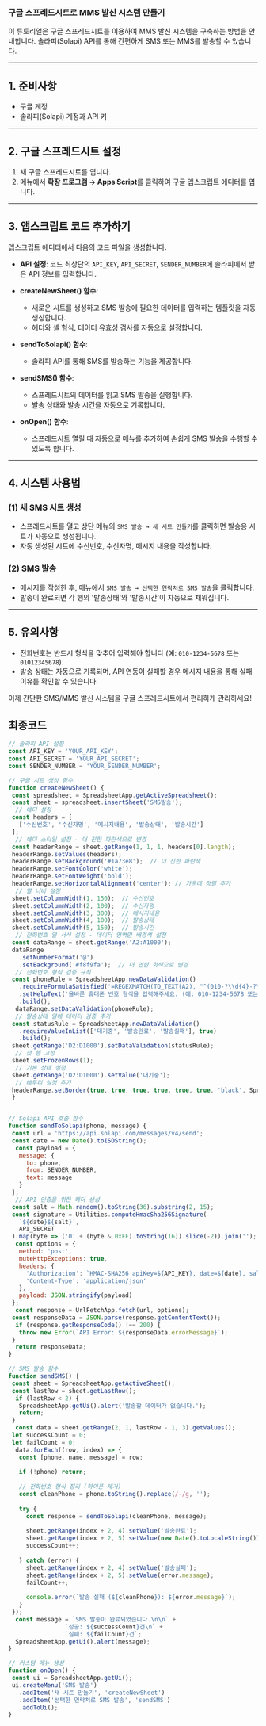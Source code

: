 ### 구글 스프레드시트로 MMS 발신 시스템 만들기

이 튜토리얼은 구글 스프레드시트를 이용하여 MMS 발신 시스템을 구축하는 방법을 안내합니다. 솔라피(Solapi) API를 통해 간편하게 SMS 또는 MMS를 발송할 수 있습니다.

---

## 1. 준비사항
- 구글 계정
- 솔라피(Solapi) 계정과 API 키

---

## 2. 구글 스프레드시트 설정

1. 새 구글 스프레드시트를 엽니다.
2. 메뉴에서 **확장 프로그램 → Apps Script**를 클릭하여 구글 앱스크립트 에디터를 엽니다.

---

## 3. 앱스크립트 코드 추가하기

앱스크립트 에디터에서 다음의 코드 파일을 생성합니다.

- **API 설정**: 코드 최상단의 `API_KEY`, `API_SECRET`, `SENDER_NUMBER`에 솔라피에서 받은 API 정보를 입력합니다.

- **createNewSheet() 함수**:
  - 새로운 시트를 생성하고 SMS 발송에 필요한 데이터를 입력하는 템플릿을 자동 생성합니다.
  - 헤더와 셀 형식, 데이터 유효성 검사를 자동으로 설정합니다.

- **sendToSolapi() 함수**:
  - 솔라피 API를 통해 SMS를 발송하는 기능을 제공합니다.

- **sendSMS() 함수**:
  - 스프레드시트의 데이터를 읽고 SMS 발송을 실행합니다.
  - 발송 상태와 발송 시간을 자동으로 기록합니다.

- **onOpen() 함수**:
  - 스프레드시트 열릴 때 자동으로 메뉴를 추가하여 손쉽게 SMS 발송을 수행할 수 있도록 합니다.

---

## 4. 시스템 사용법

### (1) 새 SMS 시트 생성
- 스프레드시트를 열고 상단 메뉴의 `SMS 발송 → 새 시트 만들기`를 클릭하면 발송용 시트가 자동으로 생성됩니다.
- 자동 생성된 시트에 수신번호, 수신자명, 메시지 내용을 작성합니다.

### (2) SMS 발송
- 메시지를 작성한 후, 메뉴에서 `SMS 발송 → 선택한 연락처로 SMS 발송`을 클릭합니다.
- 발송이 완료되면 각 행의 '발송상태'와 '발송시간'이 자동으로 채워집니다.

---

## 5. 유의사항
- 전화번호는 반드시 형식을 맞추어 입력해야 합니다 (예: `010-1234-5678` 또는 `01012345678`).
- 발송 상태는 자동으로 기록되며, API 연동이 실패할 경우 메시지 내용을 통해 실패 이유를 확인할 수 있습니다.

이제 간단한 SMS/MMS 발신 시스템을 구글 스프레드시트에서 편리하게 관리하세요!

## 최종코드
```javascript
// 솔라피 API 설정
const API_KEY = 'YOUR_API_KEY';
const API_SECRET = 'YOUR_API_SECRET';
const SENDER_NUMBER = 'YOUR_SENDER_NUMBER';

// 구글 시트 생성 함수
function createNewSheet() {
 const spreadsheet = SpreadsheetApp.getActiveSpreadsheet();
 const sheet = spreadsheet.insertSheet('SMS발송');
  // 헤더 설정
 const headers = [
   ['수신번호', '수신자명', '메시지내용', '발송상태', '발송시간']
 ];
  // 헤더 스타일 설정 - 더 진한 파란색으로 변경
 const headerRange = sheet.getRange(1, 1, 1, headers[0].length);
 headerRange.setValues(headers);
 headerRange.setBackground('#1a73e8');  // 더 진한 파란색
 headerRange.setFontColor('white');
 headerRange.setFontWeight('bold');
 headerRange.setHorizontalAlignment('center'); // 가운데 정렬 추가
  // 열 너비 설정
 sheet.setColumnWidth(1, 150);  // 수신번호
 sheet.setColumnWidth(2, 100);  // 수신자명
 sheet.setColumnWidth(3, 300);  // 메시지내용
 sheet.setColumnWidth(4, 100);  // 발송상태
 sheet.setColumnWidth(5, 150);  // 발송시간
  // 전화번호 열 서식 설정 - 데이터 영역만 배경색 설정
 const dataRange = sheet.getRange('A2:A1000');
 dataRange
   .setNumberFormat('@')
   .setBackground('#f8f9fa');  // 더 연한 회색으로 변경
  // 전화번호 형식 검증 규칙
 const phoneRule = SpreadsheetApp.newDataValidation()
   .requireFormulaSatisfied('=REGEXMATCH(TO_TEXT(A2), "^(010-?\\d{4}-?\\d{4})$")')
   .setHelpText('올바른 휴대폰 번호 형식을 입력해주세요. (예: 010-1234-5678 또는 01012345678)')
   .build();
  dataRange.setDataValidation(phoneRule);
  // 발송상태 열에 데이터 검증 추가
 const statusRule = SpreadsheetApp.newDataValidation()
   .requireValueInList(['대기중', '발송완료', '발송실패'], true)
   .build();
 sheet.getRange('D2:D1000').setDataValidation(statusRule);
  // 첫 행 고정
 sheet.setFrozenRows(1);
  // 기본 상태 설정
 sheet.getRange('D2:D1000').setValue('대기중');
  // 테두리 설정 추가
 headerRange.setBorder(true, true, true, true, true, true, 'black', SpreadsheetApp.BorderStyle.SOLID);
 }


// Solapi API 호출 함수
function sendToSolapi(phone, message) {
 const url = 'https://api.solapi.com/messages/v4/send';
 const date = new Date().toISOString();
  const payload = {
   message: {
     to: phone,
     from: SENDER_NUMBER,
     text: message
   }
 };
  // API 인증을 위한 헤더 생성
 const salt = Math.random().toString(36).substring(2, 15);
 const signature = Utilities.computeHmacSha256Signature(
   `${date}${salt}`,
   API_SECRET
 ).map(byte => ('0' + (byte & 0xFF).toString(16)).slice(-2)).join('');
  const options = {
   method: 'post',
   muteHttpExceptions: true,
   headers: {
     'Authorization': `HMAC-SHA256 apiKey=${API_KEY}, date=${date}, salt=${salt}, signature=${signature}`,
     'Content-Type': 'application/json'
   },
   payload: JSON.stringify(payload)
 };
  const response = UrlFetchApp.fetch(url, options);
 const responseData = JSON.parse(response.getContentText());
  if (response.getResponseCode() !== 200) {
   throw new Error(`API Error: ${responseData.errorMessage}`);
 }
  return responseData;
}

// SMS 발송 함수
function sendSMS() {
 const sheet = SpreadsheetApp.getActiveSheet();
 const lastRow = sheet.getLastRow();
  if (lastRow < 2) {
   SpreadsheetApp.getUi().alert('발송할 데이터가 없습니다.');
   return;
 }
  const data = sheet.getRange(2, 1, lastRow - 1, 3).getValues();
 let successCount = 0;
 let failCount = 0;
  data.forEach((row, index) => {
   const [phone, name, message] = row;
  
   if (!phone) return;
  
   // 전화번호 형식 정리 (하이픈 제거)
   const cleanPhone = phone.toString().replace(/-/g, '');
  
   try {
     const response = sendToSolapi(cleanPhone, message);
    
     sheet.getRange(index + 2, 4).setValue('발송완료');
     sheet.getRange(index + 2, 5).setValue(new Date().toLocaleString());
     successCount++;
    
   } catch (error) {
     sheet.getRange(index + 2, 4).setValue('발송실패');
     sheet.getRange(index + 2, 5).setValue(error.message);
     failCount++;
    
     console.error(`발송 실패 (${cleanPhone}): ${error.message}`);
   }
 });
  const message = `SMS 발송이 완료되었습니다.\n\n` +
                `성공: ${successCount}건\n` +
                `실패: ${failCount}건`;
  SpreadsheetApp.getUi().alert(message);
}

// 커스텀 메뉴 생성
function onOpen() {
 const ui = SpreadsheetApp.getUi();
 ui.createMenu('SMS 발송')
   .addItem('새 시트 만들기', 'createNewSheet')
   .addItem('선택한 연락처로 SMS 발송', 'sendSMS')
   .addToUi();
}
```